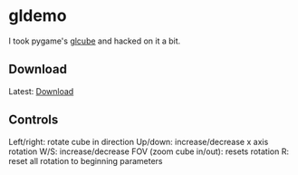 gldemo
======

I took pygame's [glcube](https://github.com/pygame/pygame/blob/master/examples/glcube.py) and hacked on it a bit.

Download
--------

Latest: [Download](https://github.com/alyssadev/gldemo/releases/latest)

Controls
--------

Left/right: rotate cube in direction
Up/down: increase/decrease x axis rotation
W/S: increase/decrease FOV (zoom cube in/out): resets rotation
R: reset all rotation to beginning parameters
